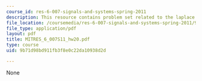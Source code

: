 ```yaml
---
course_id: res-6-007-signals-and-systems-spring-2011
description: This resource contains problem set related to the laplace transform.
file_location: /coursemedia/res-6-007-signals-and-systems-spring-2011/9b71d98bd911fb3f8e0c22da10938d2d_MITRES_6_007S11_hw20.pdf
file_type: application/pdf
layout: pdf
title: MITRES_6_007S11_hw20.pdf
type: course
uid: 9b71d98bd911fb3f8e0c22da10938d2d

---
```

None
